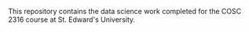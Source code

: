 This repository contains the data science work completed for the COSC 2316 course at St. Edward's University.
